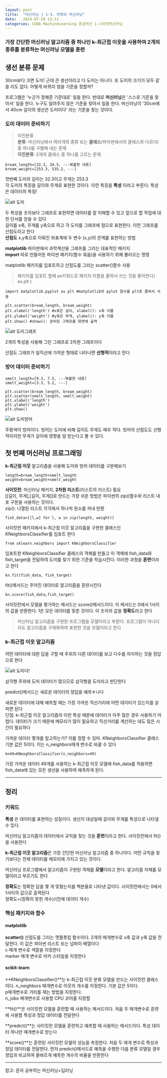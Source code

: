 ```yaml
---
layout: post
title:  "머신러닝 | 1-3. 마켓과 머신러닝"
date:   2024-07-29 13:11
categories: CUDA MachineLearning 혼공머신 1.나의첫머신러닝
---
```



### 가장 간단한 머신러닝 알고리즘 중 하나인 k-최근접 이웃을 사용하여 2개의 종류를 분류하는 머신러닝 모델을 훈련

## 생선 분류 문제
30cm보다 크면 도미!
근데 큰 생선이라고 다 도미는 아니다. 
또 도미의 크기가 모두 같을 리도 없다. 어떻게 바뀌지 않을 기준을 정할까?   

프로그램은 '누군가 정해준 기준대로' 일을 한다. 반대로 **머신러닝**은 '스스로 기준을 찾아서' 일을 한다. 누구도 알려주지 않은 기준을 찾아서 일을 한다. 머신러닝이 '30cm에서 40cm 길이의 생선은 도미이다' 라는 기준을 찾는 것이다. 



### 도미 데이터 준비하기

> 이진분류   
> **분류**: 머신러닝에서 여러개의 종류 또는 **클래스**(파이썬에서의 클래스와 다르다) 중 하나를 구별해 내는 문제    
> **이진분류**: 2개의 클래스 중 하나를 고르는 문제

```
bream_length=[32.3, 34.5, ---복붙한 내용]
bream_weight=[253.3, 535.2, ---]
```
첫번째 도미의 길이는 32.3이고 무게는 253.3    
각 도미의 특징을 길이와 무게로 표현한 것이다.
이런 특징을 **특성** 이라고 부른다. 특성은 데이터의 특징!

![alt 도미](/assets/img/1.3도미.png)

두 특성을 숫자보다 그래프로 표현하면 데이터를 잘 이해할 수 있고 앞으로 할 작업에 대한 단서를 얻을 수 있다   
길이를 x축, 무게를 y축으로 하고 각 도미를 그래프에 점으로 표현한다. 이런 그래프를 산점도라고 한다    
**산점도** x,y축으로 이뤄진 좌표계에 두 변수 (x,y)의 관계를 표현하는 방법

**matplotlib** 파이썬에서 과학계산용 그래프를 그리는 대표적인 패키지    
**import** 따로 만들어둔 파이썬 패키지(함수 묶음)을 사용하기 위해 불러오는 명령

matplotlib 패키지를 임포트하고 산점도를 그리는 scatter()함수 사용   

> 패키지를 임포트 할때 as키워드로 패키지 이름을 줄여서 쓰는 것을 좋아한다( ex.plt )   

```
import matplotlib.pyplot as plt #matplotlib의 pylot 함수를 plt로 줄여서 사용

plt.scatter(bream_length, bream_weight)
plt.xlabel('length') #x축은 길이, xlabel(): x축 이름
plt.ylabel('weight') #y축은 무게, ylabel(): y축 이름
plt.show() #show(): 준비된 그래프를 화면에 출력

```
![alt 도미그래프](/assets/img/1.3도미그래프.png)

2개의 특성을 사용해 그린 그래프로 2차원 그래프이다

산점도 그래프가 일직선에 가까운 형태로 나타나면 **선형적**이라고 한다

### 방어 데이터 준비하기
```
smelt_length=[9.3, 7.5, ---복붙한 내용]
smelt_weight=[3.3, 5.2, ---]
```

```
plt.scatter(bream_length, bream_weight)
plt.scatter(smelt_length, smelt_weight)
plt.xlabel('length')
plt.ylabel('weight')
plt.show()
```
![alt 도미방어](/assets/img/1.3도미방어그래프.png)

주황색이 빙어이다. 빙어는 도미에 비해 길이도 무게도 매우 작다. 빙어의 산점도도 선형적이지만 무게가 길이에 영향을 덜 받는다고 볼 수 있다. 

## 첫 번째 머신러닝 프로그래밍
**k-최근점 이웃** 알고리즘을 사용해 도미와 빙어 데이터를 구분해보기

```
length=bream_length+smelt_length
weight=bream_weight+smelt_weight
```

**사이킷런**: 머신러닝 패키지, **2차원 리스트**(리스트의 리스트) 필요    
[[길이, 무게],[길이, 무게]]로 만드는 가장 쉬운 방법은 파이썬의 zip()함수와 리스트 내포 구문을 사용하는 것이다. <br>
zip(): 나열된 리스트 각각에서 하나씩 원소를 꺼내 반환
```
fish_data=[[l,w] for l, w in zip(length, weight)]
```

사이킷런 패키지에서 k-최근접 이웃 알고리즘을 구현한 클래스인 KNeighborsClassifier를 임포트 한다

```
from sklearn.neighbors import KNeighborsClassifier
```

임포트한 KNeighborsClassifier 클래스의 객체를 만들고 이 객체에 fish_data와 fish_target을 전달하여 도미를 찾기 위한 기준을 학습시킨다. 이러한 과정을 **훈련**이라고 한다<br>
```
kn.fit(fish_data, fish_target)
```
fit()메서드는 주어진 데이터로 알고리즘을 훈련시킨다<br>
```
kn.score(fish_data,fish_target)
```
사이킷런에서 모델을 평가하는 메서드는 score()메서드이다. 이 메서드는 0에서 1사이의 값을 반환한다. 1은 모든 데이터를 맞춘 것이다. 이 숫자의 값을 **정확도**라고 한다

>머신러닝 알고리즘을 구현한 프로그램을 모델이라고 부른다. 프로그램이 아니더라도 알고리즘을 구체화하여 표현한 것을 모델이라고 한다

### k-최근접 이웃 알고리즘
어떤 데이터에 대한 답을 구할 때 주위의 다른 데이터를 보고 다수를 차지하는 것을 정답으로 한다

![alt 도미다!](/assets/img/1.3도미다!.png)

삼각형 주위에 도미 데이터가 많으므로 삼각형을 도미라고 판단한다

predict()메서드는 새로운 데이터의 정답을 예측ㅎ나다

새로운 데이터에 대해 예측할 때는 가장 가까운 직선거리에 어떤 데이터가 있는지를 살피면 된다<br>
단점: k-최근접 이웃 알고리즘의 이런 특성 때문에 데이터가 아주 많은 경우 사용하기 어렵다. 데이터가 크기 때문에 메모리가 많이 필요하고 직선거리를 계산하는 데도 많은 시간이 필요하다

가까운 데이터 몇개를 참고하는가? 이를 정할 수 있따. KNeighborsClassifier 클래스 기본 값은 5이다. 이는 n_neighbors매개 변수로 바꿀 수 있다

```
kn49=KNeoghborsClassifier(n_neighbors=49)
```
가장 가까운 데이터 49개를 사용하는 k-최근접 이웃 모델에 fish_data를 적용하면 fish_data에 있는 모든 생선을 사용하여 예측하게 된다. 

---

## 정리

### 키워드
**특성** 은 데이터를 표현하는 성질이다. 생선이 대상일때 길이와 무게를 특성으로 나타낼 수 있다.

머신러닝 알고리즘이 데이터에서 규칙을 찾는 것을 **훈련**이라고 한다. 사이킷런에서 fit()을 사용한다

**k-최근접 이웃 알고리즘**은 가장 간단한 머신러닝 알고리즘 중 하나이다. 어떤 규칙을 찾기보다는 전체 데이터를 메모리에 가지고 있는 것이다.

머신러닝 프로그램에서 알고리즘이 구현된 객체를 **모델**이라고 한다. 알고리즘 자체를 모델이라고 부르기도 한다

**정확도**는 정확한 답을 몇 개 맞혔는지를 백분율로 나타낸 값이다. 사이킷런에서는 0에서 1사이의 값으로 출력된다<br>
정확도=(정확히 맞힌 개수)/(전체 데이터 개수)

### 핵심 패키지와 함수
#### matplotlib
**scatter()** 산점도를 그리는 맷플롯립 함수이다. 2개의 매개변수로 x축 값과 y축 값을 전달한다. 이 값은 파이썬 리스트 또는 넘파이 배열이다<br>
c 매개 변수로 색깔을 지정한다<br>
marker 매개 변수로 마커 스타일을 지정한다

#### scikit-learn
**KNeighborsClassifier()**는 k-최근접 이웃 분류 모델을 만드는 사이킷런 클래스이다. n_neighbors 매개변수로 이웃의 개수를 지정한다. 기본 값은 5이다. <br>
p매개변수로 거리를 재는 방법을 지정한다.<br>
n_jobs 매개변수로 사용할 CPU 코어를 지정할 

**fit()**은 사이킷런 모델을 훈련할 때 사용하는 메서드이다. 처음 두 매개변수로 훈련에 사용할 특성과 정답 데이터를 전달한다

**predict()**는 사이킷런 모델을 훈련하고 예측할 때 사용하는 메서드이다. 특성 데이터 하나만 매개변수로 받는다

**score()**는 훈련된 사이킷런 모델의 성능을 측정한다. 처음 두 매개 변수로 특성과 정답 데이터를 전달한다. 먼저 predict()메서드로 예측을 수행한 다음 분류 모델일 경우 정답과 비교하여 올바르게 예측한 개수의 비율을 반환한다


---
참고: 혼자 공부하는 머신러닝+딥러닝